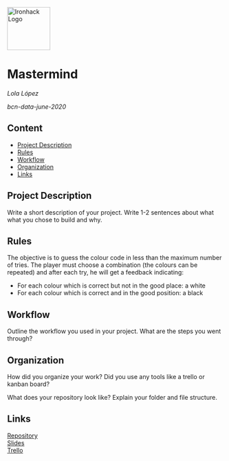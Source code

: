 <img src="https://bit.ly/2VnXWr2" alt="Ironhack Logo" width="100"/>

# Mastermind
*Lola López*

*bcn-data-june-2020*

## Content
- [Project Description](#project-description)
- [Rules](#rules)
- [Workflow](#workflow)
- [Organization](#organization)
- [Links](#links)

## Project Description
Write a short description of your project. Write 1-2 sentences about what what you chose to build and why. 

## Rules
The objective is to guess the colour code in less than the maximum number of tries.
The player must choose a combination (the colours can be repeated) and after each try, he will get a feedback indicating:
   - For each colour which is correct but not in the good place: a white
   - For each colour which is correct and in the good position: a black

## Workflow
Outline the workflow you used in your project. What are the steps you went through?

## Organization
How did you organize your work? Did you use any tools like a trello or kanban board?

What does your repository look like? Explain your folder and file structure.

## Links

[Repository](https://github.com/)  
[Slides](https://slides.com/)  
[Trello](https://trello.com/b/uAyrNa2X/pr01-build-your-own-game)  

